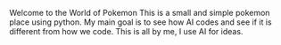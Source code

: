 Welcome to the World of Pokemon
This is a small and simple pokemon place using python.
My main goal is to see how AI codes and see if it is different from how we code.
This is all by me, I use AI for ideas.
